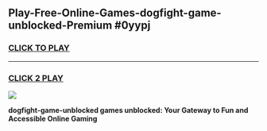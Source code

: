 
## Play-Free-Online-Games-dogfight-game-unblocked-Premium #0yypj
<h3>
<a href="https://premium.freeplayer.one?title=dogfight-game-unblocked&ref=8M">CLICK TO PLAY</a></h3>
<hr>

<h3>
<a href="https://premium.freeplayer.one?title=dogfight-game-unblocked&ref=8M">CLICK 2 PLAY</a>
  
</h3>

<a href="https://premium.freeplayer.one?title=dogfight-game-unblocked&ref=8M"><img src="https://clearcache.store/games.png"></a>


**dogfight-game-unblocked games unblocked: Your Gateway to Fun and Accessible Online Gaming**
